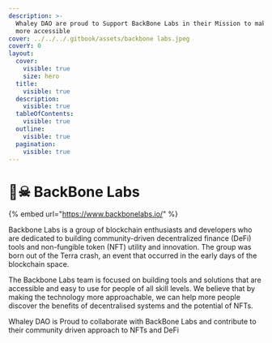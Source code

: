 ```yaml
---
description: >-
  Whaley DAO are proud to Support BackBone Labs in their Mission to make DeFi
  more accessible
cover: ../../../.gitbook/assets/backbone labs.jpeg
coverY: 0
layout:
  cover:
    visible: true
    size: hero
  title:
    visible: true
  description:
    visible: true
  tableOfContents:
    visible: true
  outline:
    visible: true
  pagination:
    visible: true
---
```


# 🏴☠ BackBone Labs

{% embed url="https://www.backbonelabs.io/" %}

Backbone Labs is a group of blockchain enthusiasts and developers who are dedicated to building community-driven decentralized finance (DeFi) tools and non-fungible token (NFT) utility and innovation. The group was born out of the Terra crash, an event that occurred in the early days of the blockchain space.

The Backbone Labs team is focused on building tools and solutions that are accessible and easy to use for people of all skill levels. We believe that by making the technology more approachable, we can help more people discover the benefits of decentralised systems and the potential of NFTs.

Whaley DAO is Proud to collaborate with BackBone Labs and contribute to their community driven approach to NFTs and DeFi
